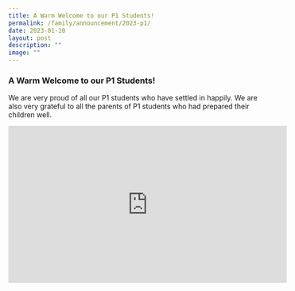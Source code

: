 ```yaml
---
title: A Warm Welcome to our P1 Students!
permalink: /family/announcement/2023-p1/
date: 2023-01-10
layout: post
description: ""
image: ""
---
```

### A Warm Welcome to our P1 Students!

We are very proud of all our P1 students who have settled in happily. We are also very grateful to all the parents of P1 students who had prepared their children well.

<iframe width="560" height="315" src="https://www.youtube.com/embed/4Y_ljDev0BA" title="YouTube video player" frameborder="0" allow="accelerometer; autoplay; clipboard-write; encrypted-media; gyroscope; picture-in-picture" allowfullscreen=""></iframe>